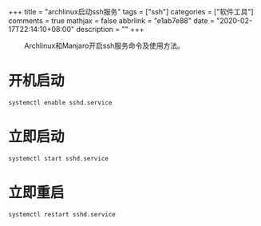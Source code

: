 +++
title = "archlinux启动ssh服务"
tags = ["ssh"]
categories = ["软件工具"]
comments = true
mathjax = false
abbrlink = "e1ab7e88"
date = "2020-02-17T22:14:10+08:00"
description = ""
+++


&emsp;&emsp; Archlinux和Manjaro开启ssh服务命令及使用方法。
# 开机启动
```
systemctl enable sshd.service
```
# 立即启动
```
systemctl start sshd.service
```
# 立即重启
```
systemctl restart sshd.service  
```




<escape><!-- more --></escape>
